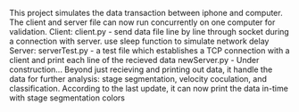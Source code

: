 This project simulates the data transaction between iphone and computer. The client and server file can now run concurrently on one computer for validation. 
Client:
  client.py - send data file line by line through socket during a connection with server. use sleep function to simulate network delay
Server:
  serverTest.py - a test file which establishes a TCP connection with a client and print each line of the recieved data
  newServer.py - Under construction... Beyond just recieving and printing out data, it handle the data for further analysis: stage segmentation, velocity coculation, and classification. 
                 According to the last update, it can now print the data in-time with stage segmentation colors
